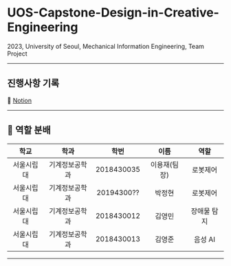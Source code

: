 # UOS-Capstone-Design-in-Creative-Engineering
2023, University of Seoul, Mechanical Information Engineering, Team Project
___
## 진행사항 기록
📒 [Notion](https://www.notion.so/skipper0527/9934fbcaccc94075b9d5d3b15c98b6cf?pvs=4)<br>
___
## 🎯 역할 분배
| 학교 | 학과 | 학번 | 이름 | 역할 |
|:---:|:---:|:---:|:---:|:---:|
| 서울시립대 | 기계정보공학과 | 2018430035 | 이용재(팀장) | 로봇제어 |
| 서울시립대 | 기계정보공학과 | 20194300?? | 박정현 | 로봇제어 |
| 서울시립대 | 기계정보공학과 | 2018430012 | 김영민 | 장애물 탐지 |
| 서울시립대 | 기계정보공학과 | 2018430013 | 김영준 | 음성 AI |

___

